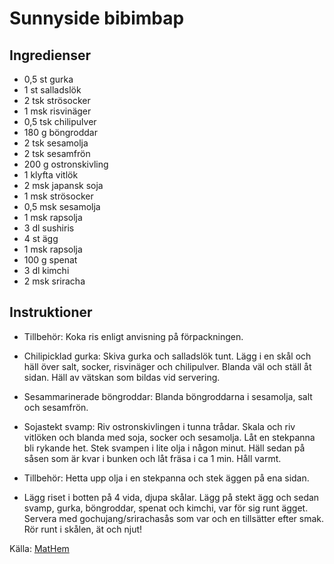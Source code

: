# Sunnyside bibimbap

## Ingredienser

* 0,5 st gurka
* 1 st salladslök
* 2 tsk strösocker
* 1 msk risvinäger
* 0,5 tsk chilipulver
* 180 g böngroddar
* 2 tsk sesamolja
* 2 tsk sesamfrön
* 200 g ostronskivling
* 1 klyfta vitlök
* 2 msk japansk soja
* 1 msk strösocker
* 0,5 msk sesamolja
* 1 msk rapsolja
* 3 dl sushiris
* 4 st ägg
* 1 msk rapsolja
* 100 g spenat
* 3 dl kimchi
* 2 msk sriracha

## Instruktioner

* Tillbehör: Koka ris enligt anvisning på förpackningen.

* Chilipicklad gurka: Skiva gurka och salladslök tunt. Lägg i en skål och häll över salt, socker, risvinäger och chilipulver. Blanda väl och ställ åt sidan. Häll av vätskan som bildas vid servering.

* Sesammarinerade böngroddar: Blanda böngroddarna i sesamolja, salt och sesamfrön.

* Sojastekt svamp: Riv ostronskivlingen i tunna trådar. Skala och riv vitlöken och blanda med soja, socker och sesamolja. Låt en stekpanna bli rykande het. Stek svampen i lite olja i någon minut. Häll sedan på såsen som är kvar i bunken och låt fräsa i ca 1 min. Håll varmt.

* Tillbehör: Hetta upp olja i en stekpanna och stek äggen på ena sidan.

* Lägg riset i botten på 4 vida, djupa skålar. Lägg på stekt ägg och sedan svamp, gurka, böngroddar, spenat och kimchi, var för sig runt ägget. Servera med gochujang/srirachasås som var och en tillsätter efter smak. Rör runt i skålen, ät och njut!

Källa: [MatHem](https://www.mathem.se/recept/jennie-walldens-sunny-side-bibimbap)